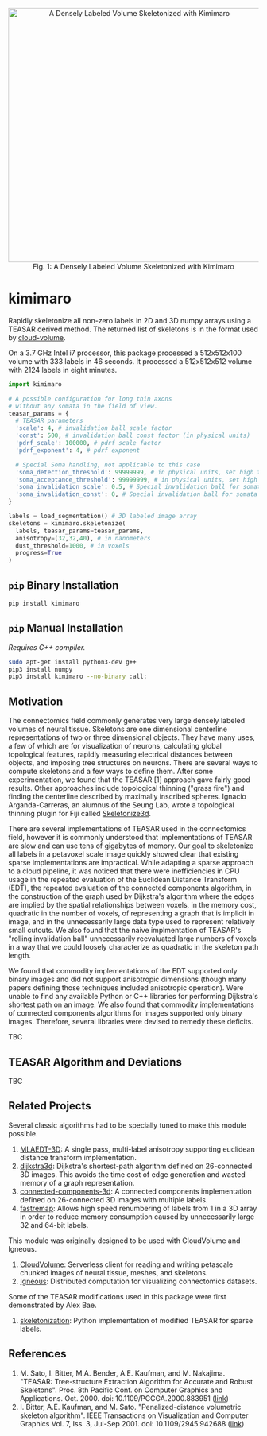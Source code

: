 <p style="font-style: italics;" align="center">
<img height=512 width=512 src="https://raw.githubusercontent.com/seung-lab/kimimaro/master/mass_skeletonization.png" alt="A Densely Labeled Volume Skeletonized with Kimimaro" /><br>
Fig. 1: A Densely Labeled Volume Skeletonized with Kimimaro
</p>

# kimimaro
Rapidly skeletonize all non-zero labels in 2D and 3D numpy arrays using a TEASAR derived method. The returned list of skeletons is in the format used by [cloud-volume](https://github.com/seung-lab/cloud-volume/wiki/Advanced-Topic:-Skeletons). 

On a 3.7 GHz Intel i7 processor, this package processed a 512x512x100 volume with 333 labels in 46 seconds. It processed a 512x512x512 volume with 2124 labels in eight minutes.

```python
import kimimaro

# A possible configuration for long thin axons
# without any somata in the field of view.
teasar_params = {
  # TEASAR parameters
  'scale': 4, # invalidation ball scale factor
  'const': 500, # invalidation ball const factor (in physical units)
  'pdrf_scale': 100000, # pdrf scale factor
  'pdrf_exponent': 4, # pdrf exponent

  # Special Soma handling, not applicable to this case
  'soma_detection_threshold': 99999999, # in physical units, set high to shut off
  'soma_acceptance_threshold': 99999999, # in physical units, set high to shut off
  'soma_invalidation_scale': 0.5, # Special invalidation ball for somata
  'soma_invalidation_const': 0, # Special invalidation ball for somata
}

labels = load_segmentation() # 3D labeled image array
skeletons = kimimaro.skeletonize(
  labels, teasar_params=teasar_params, 
  anisotropy=(32,32,40), # in nanometers
  dust_threshold=1000, # in voxels
  progress=True
)
```

## `pip` Binary Installation

```bash
pip install kimimaro
```

## `pip` Manual Installation 

*Requires C++ compiler.*

```bash
sudo apt-get install python3-dev g++
pip3 install numpy
pip3 install kimimaro --no-binary :all:
```

## Motivation

The connectomics field commonly generates very large densely labeled volumes of neural tissue. Skeletons are one dimensional centerline representations of two or three dimensional objects. They have many uses, a few of which are for visualization of neurons, calculating global topological features, rapidly measuring electrical distances between objects, and imposing tree structures on neurons. There are several ways to compute skeletons and a few ways to define them. After some experimentation, we found that the TEASAR [1] approach gave fairly good results. Other approaches include topological thinning ("grass fire") and finding the centerline described by maximally inscribed spheres. Ignacio Arganda-Carreras, an alumnus of the Seung Lab, wrote a topological thinning plugin for Fiji called [Skeletonize3d](https://imagej.net/Skeletonize3D). 

There are several implementations of TEASAR used in the connectomics field, however it is commonly understood that implementations of TEASAR are slow and can use tens of gigabytes of memory. Our goal to skeletonize all labels in a petavoxel scale image quickly showed clear that existing sparse implementations are impractical. While adapting a sparse approach to a cloud pipeline, it was noticed that there were inefficiencies in CPU usage in the repeated evaluation of the Euclidean Distance Transform (EDT), the repeated evaluation of the connected components algorithm, in the construction of the graph used by Dijkstra's algorithm where the edges are implied by the spatial relationships between voxels, in the memory cost, quadratic in the number of voxels, of representing a graph that is implicit in image, and in the unnecessarily large data type used to represent relatively small cutouts. We also found that the naive implmentation of TEASAR's "rolling invalidation ball" unnecessarily reevaluated large numbers of voxels in a way that we could loosely characterize as quadratic in the skeleton path length.   

We found that commodity implementations of the EDT supported only binary images and did not support anisotropic dimensions (though many papers defining those techniques included anisotropic operation). Were unable to find any available Python or C++ libraries for performing Dijkstra's shortest path on an image. We also found that commodity implementations of connected components algorithms for images supported only binary images. Therefore, several libraries were devised to remedy these deficits. 

TBC

## TEASAR Algorithm and Deviations

TBC

## Related Projects

Several classic algorithms had to be specially tuned to make this module possible.  

1. [MLAEDT-3D](https://github.com/seung-lab/euclidean-distance-transform-3d): A single pass, multi-label anisotropy supporting euclidean distance transform implementation. 
2. [dijkstra3d](https://github.com/seung-lab/dijkstra3d): Dijkstra's shortest-path algorithm defined on 26-connected 3D images. This avoids the time cost of edge generation and wasted memory of a graph representation.
3. [connected-components-3d](https://github.com/seung-lab/connected-components-3d): A connected components implementation defined on 26-connected 3D images with multiple labels.
4. [fastremap](https://github.com/seung-lab/fastremap): Allows high speed renumbering of labels from 1 in a 3D array in order to reduce memory consumption caused by unnecessarily large 32 and 64-bit labels.

This module was originally designed to be used with CloudVolume and Igneous. 

1. [CloudVolume](https://github.com/seung-lab/cloud-volume): Serverless client for reading and writing petascale chunked images of neural tissue, meshes, and skeletons.
2. [Igneous](https://github.com/seung-lab/igneous/tree/master/igneous): Distributed computation for visualizing connectomics datasets.  

Some of the TEASAR modifications used in this package were first demonstrated by Alex Bae.

1. [skeletonization](https://github.com/seung-lab/skeletonization): Python implementation of modified TEASAR for sparse labels.

## References 

1. M. Sato, I. Bitter, M.A. Bender, A.E. Kaufman, and M. Nakajima. "TEASAR: Tree-structure Extraction Algorithm for Accurate and Robust Skeletons". Proc. 8th Pacific Conf. on Computer Graphics and Applications. Oct. 2000. doi: 10.1109/PCCGA.2000.883951 ([link](https://ieeexplore.ieee.org/abstract/document/883951/))
2.  I. Bitter, A.E. Kaufman, and M. Sato. "Penalized-distance volumetric skeleton algorithm". IEEE Transactions on Visualization and Computer Graphics Vol. 7, Iss. 3, Jul-Sep 2001. doi: 10.1109/2945.942688 ([link](https://ieeexplore.ieee.org/abstract/document/942688/))


